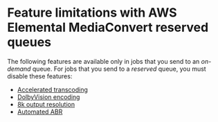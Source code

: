 # Feature limitations with AWS Elemental MediaConvert reserved queues<a name="feature-limitations-with-reserved-queues"></a>

The following features are available only in jobs that you send to an *on\-demand* queue\. For jobs that you send to a *reserved* queue, you must disable these features:
+ [Accelerated transcoding](accelerated-transcoding.md)
+ [DolbyVision encoding](dolby-vision.md)
+ [8k output resolution](supported-output-resolution-maximums-by-codec.md)
+ [Automated ABR](auto-abr.md)